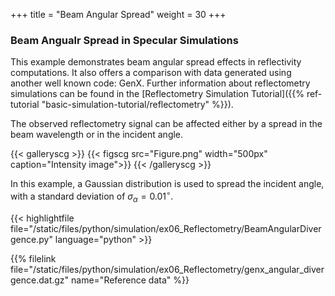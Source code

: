 +++
title = "Beam Angular Spread"
weight = 30
+++

### Beam Angualr Spread in Specular Simulations

This example demonstrates beam angular spread effects in reflectivity computations.
It also offers a comparison with data generated using another well known code: GenX.
Further information about reflectometry simulations can be found in the
[Reflectometry Simulation Tutorial]({{% ref-tutorial "basic-simulation-tutorial/reflectometry" %}}).

The observed reflectometry signal can be affected either by a spread in the beam wavelength or in the incident angle.

{{< galleryscg >}}
{{< figscg src="Figure.png" width="500px" caption="Intensity image">}}
{{< /galleryscg >}}

In this example, a Gaussian distribution is used to spread the incident angle, with a standard deviation of $\sigma_{\alpha} = 0.01^{\circ}$.

{{< highlightfile file="/static/files/python/simulation/ex06_Reflectometry/BeamAngularDivergence.py"  language="python" >}}

{{% filelink file="/static/files/python/simulation/ex06_Reflectometry/genx_angular_divergence.dat.gz" name="Reference data" %}}
